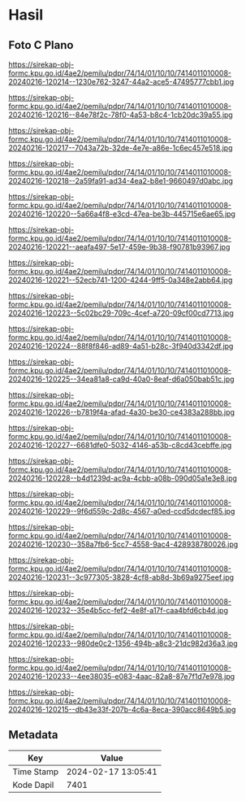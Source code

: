 # Hasil

## Foto C Plano

https://sirekap-obj-formc.kpu.go.id/4ae2/pemilu/pdpr/74/14/01/10/10/7414011010008-20240216-120214--1230e762-3247-44a2-ace5-47495777cbb1.jpg

https://sirekap-obj-formc.kpu.go.id/4ae2/pemilu/pdpr/74/14/01/10/10/7414011010008-20240216-120216--84e78f2c-78f0-4a53-b8c4-1cb20dc39a55.jpg

https://sirekap-obj-formc.kpu.go.id/4ae2/pemilu/pdpr/74/14/01/10/10/7414011010008-20240216-120217--7043a72b-32de-4e7e-a86e-1c6ec457e518.jpg

https://sirekap-obj-formc.kpu.go.id/4ae2/pemilu/pdpr/74/14/01/10/10/7414011010008-20240216-120218--2a59fa91-ad34-4ea2-b8e1-9660497d0abc.jpg

https://sirekap-obj-formc.kpu.go.id/4ae2/pemilu/pdpr/74/14/01/10/10/7414011010008-20240216-120220--5a66a4f8-e3cd-47ea-be3b-445715e6ae65.jpg

https://sirekap-obj-formc.kpu.go.id/4ae2/pemilu/pdpr/74/14/01/10/10/7414011010008-20240216-120221--aeafa497-5e17-459e-9b38-f90781b93967.jpg

https://sirekap-obj-formc.kpu.go.id/4ae2/pemilu/pdpr/74/14/01/10/10/7414011010008-20240216-120221--52ecb741-1200-4244-9ff5-0a348e2abb64.jpg

https://sirekap-obj-formc.kpu.go.id/4ae2/pemilu/pdpr/74/14/01/10/10/7414011010008-20240216-120223--5c02bc29-709c-4cef-a720-09cf00cd7713.jpg

https://sirekap-obj-formc.kpu.go.id/4ae2/pemilu/pdpr/74/14/01/10/10/7414011010008-20240216-120224--88f8f846-ad89-4a51-b28c-3f940d3342df.jpg

https://sirekap-obj-formc.kpu.go.id/4ae2/pemilu/pdpr/74/14/01/10/10/7414011010008-20240216-120225--34ea81a8-ca9d-40a0-8eaf-d6a050bab51c.jpg

https://sirekap-obj-formc.kpu.go.id/4ae2/pemilu/pdpr/74/14/01/10/10/7414011010008-20240216-120226--b7819f4a-afad-4a30-be30-ce4383a288bb.jpg

https://sirekap-obj-formc.kpu.go.id/4ae2/pemilu/pdpr/74/14/01/10/10/7414011010008-20240216-120227--6681dfe0-5032-4146-a53b-c8cd43cebffe.jpg

https://sirekap-obj-formc.kpu.go.id/4ae2/pemilu/pdpr/74/14/01/10/10/7414011010008-20240216-120228--b4d1239d-ac9a-4cbb-a08b-090d05a1e3e8.jpg

https://sirekap-obj-formc.kpu.go.id/4ae2/pemilu/pdpr/74/14/01/10/10/7414011010008-20240216-120229--9f6d559c-2d8c-4567-a0ed-ccd5dcdecf85.jpg

https://sirekap-obj-formc.kpu.go.id/4ae2/pemilu/pdpr/74/14/01/10/10/7414011010008-20240216-120230--358a7fb6-5cc7-4558-9ac4-428938780026.jpg

https://sirekap-obj-formc.kpu.go.id/4ae2/pemilu/pdpr/74/14/01/10/10/7414011010008-20240216-120231--3c977305-3828-4cf8-ab8d-3b69a9275eef.jpg

https://sirekap-obj-formc.kpu.go.id/4ae2/pemilu/pdpr/74/14/01/10/10/7414011010008-20240216-120232--35e4b5cc-fef2-4e8f-a17f-caa4bfd6cb4d.jpg

https://sirekap-obj-formc.kpu.go.id/4ae2/pemilu/pdpr/74/14/01/10/10/7414011010008-20240216-120233--980de0c2-1356-494b-a8c3-21dc982d36a3.jpg

https://sirekap-obj-formc.kpu.go.id/4ae2/pemilu/pdpr/74/14/01/10/10/7414011010008-20240216-120233--4ee38035-e083-4aac-82a8-87e7f1d7e978.jpg

https://sirekap-obj-formc.kpu.go.id/4ae2/pemilu/pdpr/74/14/01/10/10/7414011010008-20240216-120215--db43e33f-207b-4c6a-8eca-390acc8649b5.jpg


## Metadata

| Key        | Value               |
| ---------- | ------------------- |
| Time Stamp | 2024-02-17 13:05:41 |
| Kode Dapil | 7401                |



